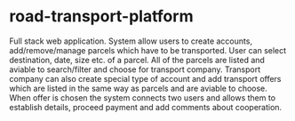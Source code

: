 # road-transport-platform
Full stack web application. System allow users to create accounts, add/remove/manage parcels which have to be transported. User can select destination, date, size etc. of a parcel. All of the parcels are listed and aviable to search/filter and choose for transport company. Transport company can also create special type of account and add transport offers which are listed in the same way as parcels and are aviable to choose. When offer is chosen the system connects two users and allows them to establish details, proceed payment and add comments about cooperation.
